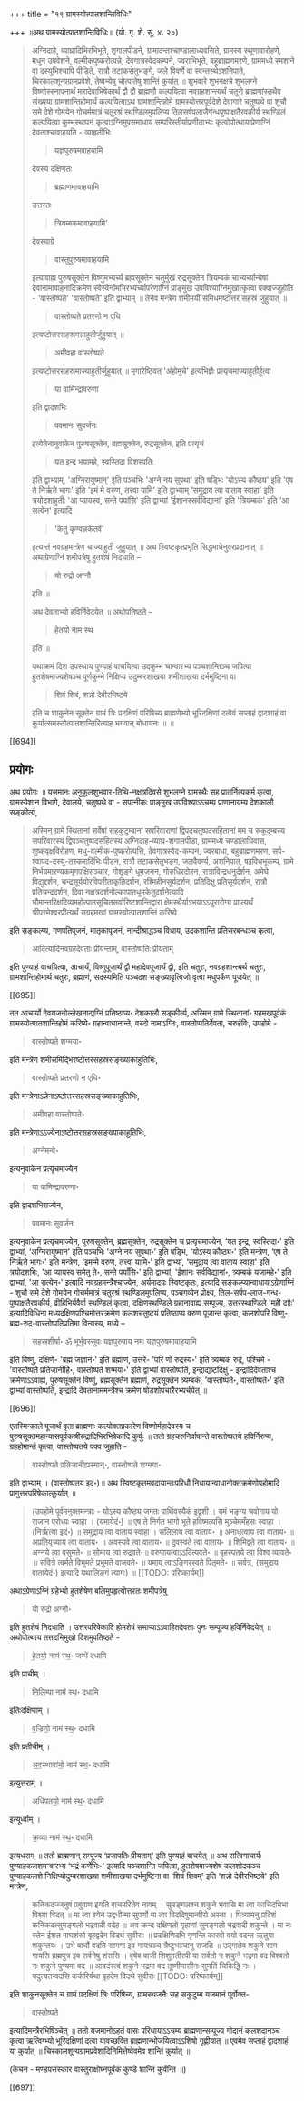 +++
title = "१९ ग्रामस्योत्पातशान्तिविधिः"

+++
॥अथ ग्रामस्योत्पातशान्तिविधिः॥ (यो. गृ. शे. सू. ४. २०) 

> अग्निदाहे, व्याघ्रादिभिरभिभूते, शृगालपीडने, ग्रामादन्तश्चाण्डालाध्यवसिते, ग्रामस्य स्थूणावारोहणे, मधुन उपवेशने, वल्मीकपुष्करोत्पन्ने, देवगात्रस्वेदकम्पने, ज्वराभिभूते, बहुब्राह्मणमरणे, ग्राममध्ये स्मशाने वा दस्युभिश्चापि पीडिते, रात्रौ तटाकसेतुभङ्गे, जले विवर्णे वा स्वन्तस्थेऽशनिपाते, चिरकालशून्यग्रामप्रवेशे, तेष्वन्येषु चोत्पातेषु शान्तिं कुर्यात् ॥ शुभवारे शुभनक्षत्रे शुभलग्ने विष्णोस्स्नापनार्थं महादेवाभिषेकार्थं द्वौ द्वौ ब्राह्मणौ कल्पयित्वा नवग्रहशान्त्यर्थं चतुरो ब्राह्मणांस्तथैव संख्यया ग्रामशान्तिहोमार्थं कल्पयित्वाऽथ ग्रामशान्तिहोमे ग्रामस्योत्तरपूर्वदेशे देवागारे चतुष्पथे वा शुचौ समे देशे गोमयेन गोचर्ममात्रं चतुरश्रं स्थण्डिलमुपलिप्य तिलसर्षपलाजैर्गन्धपुष्पाक्षतैरवकीर्य स्थण्डिलं कल्पयित्वा कुम्भस्थापनं कृत्वाऽग्निमुपसमाधाय सम्परिस्तीर्याप्रणीताभ्यः कृत्वोपोत्थायाप्रेणाग्निं देवताश्चावाहयति - व्याहृतीभिः 
>
>> यज्ञपुरुषमवाहयामि 
>
> देवस्य दक्षिणतः 
>
>> ब्रह्माणमावाहयामि 
>
> उत्तरतः 
>
>> त्रियम्बकमावाहयामि' 
>
> देवस्याग्रे 
>
>> वास्तुपुरुषमावाहयामि
>
> इत्यावाह्य पुरुषसूक्तेन विष्णुमभ्यर्च्य ब्रह्मसूक्तेन चतुर्मुखं रुद्रसूक्तेन त्रियम्बकं चाभ्यर्च्यान्येषां देवानामावाहनादिक्रमेण स्वैस्वैर्नामभिरभ्यर्च्यापरेणाग्निं प्राङ्मुख उपविश्याग्निमुखात्कृत्वा पक्वाज्जुहोति - 'वास्तोष्पते' 'वास्तोष्पते' इति द्वाभ्याम् ॥ तेनैव मन्त्रेण शमीमयीं समिधमष्टोत्तर सहस्रं जुहुयात् ॥ 
>
>> वास्तोष्पते प्रतरणो न एधि
>
> इत्यष्टोत्तरसहस्रमन्नाहुतीर्जुहुयात् ॥ 
>
>> अमीवहा वास्तोष्पते
>
> इत्यष्टोत्तरसहस्रमाज्याहुतीर्जुहुयात् ॥ मृगारेष्टिवत् 'अंहोमुचे' इत्यभिज्ञैः प्रत्यृचमाज्याहुतीर्हुत्वा 
>
>> या वामिन्द्रावरुणा
>
> इति द्वादशभिः 
>
>> पवमानः सुवर्जनः
>
> इत्येतेनानुवाकेन पुरुषसूक्तेन, ब्रह्मसूक्तेन, रुद्रसूक्तेन, इति प्रत्यृचं 
>
>> यत इन्द्र भयामहे, स्वस्तिदा विशस्पतिः
>
> इति द्वाभ्याम्, 'अग्निरायुष्मान्' इति पञ्चभिः 'अग्ने नय सुपथा' इति षड्भिः 'योऽस्य कौष्ठ्य' इति 'एष ते निर्ऋते भागः' इति 'इमं मे वरुण, तत्त्वा यामि' इति द्वाभ्याम् ‘समुद्राय त्वा वाताय स्वाहा' इति त्रयोदशाहुतीः 'आ प्यायस्व, सन्ते पयांसि' इति द्वाभ्यां 'ईशानस्सर्वविद्यानां' इति 'त्रियम्बकं' इति ‘आ सत्येन' इत्यादि 
>
>> 'केतुं कृण्वन्नकेतवे' 
>
> इत्यन्तं नवग्रहमन्त्रेण चाज्याहुती जुहुयात् ॥ अथ स्विष्टकृत्प्रभृति सिद्धमाधेनुवरप्रदानात् ॥ अथाग्रेणाग्निं शमीपत्रेषु हुतशेषं निदधाति –
>
>> यो रुद्रो अग्नौ 
>
> इति ॥ 
>
> अथ देवताभ्यो हविर्निवेदयेत् ॥ अथोपतिष्ठते – 
>
>> हेतयो नाम स्थ
>
> इति ॥ 
>
> यथाक्रमं दिश उपस्थाय पुण्याहं वाचयित्वा उदकुम्भं चान्वारभ्य पञ्चशान्तिञ्च जपित्वा हुतशेषमाज्यशेषञ्च पूर्णकुम्भे निक्षिप्य उदुम्बरशाखया शमीशाखया दर्भमुष्टिना वा 
>
>> शिवं शिवं, शन्नो देवीरभिष्टये
>
> इति च शाकुनेन सूक्तेन ग्रामं त्रिः प्रदक्षिणं परिषिच्य ब्राह्मणेभ्यो भूरिदक्षिणां दत्वैवं सप्ताहं द्वादशाहं वा कुर्यात्समस्तोत्पातशान्तिरित्याह भगवान् बोधायनः ॥  ॥

[[694]]

## प्रयोगः

अथ प्रयोगः ॥ यजमानः अनुकूलशुभवार-तिथि-नक्षत्रदिवसे शुभलग्ने ग्रामस्थैः सह प्रातर्नित्यकर्म कृत्वा, ग्रामस्येशान विभागे, देवालये, चतुष्पथे वा - सपत्नीकः प्राङ्मुख उपविश्याऽऽचम्य प्राणानायम्य देशकालौ सङ्कीर्त्य, 

> अस्मिन् ग्रामे स्थितानां सर्वेषां सहकुटुम्बानां सपरिवाराणां द्विपदचतुष्पदसहितानां मम च सकुदुम्बस्य सपरिवारस्य द्विपञ्चतुष्पदसहितस्य अग्निदाह-व्याघ्र-शृगालपीडा, ग्राममध्ये चण्डालाधिवास, शुष्कवृक्षविरोहण, मधु-वल्मीक-पुष्करोत्पत्ति, देवगात्रस्वेद-कम्पन, ज्वरबाधा, बहुब्राह्मणमरण, सर्प-श्वापद-दस्यु-तस्करादिभिः पीडन, रात्रौ तटाकसेतुभङ्ग, जलवैवर्ण्य, अशनिपात, षइविधभूकम्प, ग्रामे निर्भयमारण्यकमृगपक्षिसञ्चार, गोशृङ्गे धूमजनन, गोरुधिरदोहन, रात्राविन्द्रधनुर्दर्शन, अमेघे विद्युद्दर्शन, चन्द्रसूर्ययोरविपरीताकृतिदर्शन, रश्मिहीनसूर्यदर्शन, प्रतिदिक्षु प्रतिसूर्यदर्शन, रात्रौ प्रतिचन्द्रदर्शन, दिवा नक्षत्रदर्शनोल्कापातधूमकेतुदर्शनेत्यादि भौमान्तरिक्षदिव्यमहोत्पातसूचितसर्वारिष्टशान्तिद्वारा क्षेमस्थैर्याऽभयाऽऽयुरारोग्य प्राप्त्यर्थं श्रीपरमेश्वरप्रीत्यर्थं सग्रहमखां ग्रामस्योत्पातशान्तिं करिष्ये

इति सङ्कल्प्य, गणपतिपूजनं, मातृकापूजनं, नान्दीश्राद्धञ्च विधाय, उदकशान्ति प्रतिसरबन्धञ्च कृत्वा, 

> आदित्यादिनवग्रहदेवताः प्रीयन्ताम्, वास्तोष्पतिः प्रीयताम्

इति पुण्याहं वाचयित्वा, आचार्यं, विष्णुपूजार्थं द्वौ महादेवपूजार्थं द्वौ, इति चतुरः, नवग्रहशान्त्यर्थ चतुरः, ग्रामशान्तिहोमार्थ चतुरः, ब्रह्माणं, सदस्यमिति पञ्चदश सङ्ख्यावृत्विजो वृत्वा मधुपर्केण पूजयेत् ॥ 

[[695]]

तत आचार्यो देवयजनोल्लेखनाद्यग्निं प्रतिष्ठाप्य॰ देशकालौ सङ्कीर्त्य, अस्मिन् ग्रामे स्थितानां॰ ग्रहमखपूर्वकं ग्रामस्योत्पातशान्तिहोमं करिष्ये॰ ग्रहान्वाधानान्ते, वरदो नामाऽग्निः, वास्तोप्पतिर्देवता, चरुर्हविः, उपहोमे - 

> वास्तोष्पते शग्मया॰

इति मन्त्रेण शमीसमिद्भिरष्टोत्तरसहस्रसङ्ख्याकाहुतिभिः, 

> वास्तोष्पते प्रतरणो न एधि॰

इति मन्त्रेणाऽन्नेनाऽष्टोत्तरसहस्रसङ्ख्याकाहुतिभिः, 

> अमीवहा वास्तोष्पते॰ 

इति मन्त्रेणाऽऽज्येनाऽष्टोत्तरसहस्रसङ्ख्याकाहुतिभिः, 

> अग्नेमन्वे॰

इत्यनुवाकेन प्रत्यृचमाज्येन 

> या वामिन्द्रावरुणा॰

इति द्वादशभिराज्येन,

> पवमानः सुवर्जनः

इत्यनुवाकेन प्रत्यृचमाज्येन, पुरुषसूक्तेन, ब्रह्मसूक्तेन, रुद्रसूक्तेन च प्रत्यृचमाज्येन, ‘यत इन्द्र, स्वस्तिदा॰' इति द्वाभ्यां, ‘अग्निरायुष्मान' इति पञ्चभिः 'अग्ने नय सुपथा॰' इति षड्भि, 'योऽस्य कौष्ठ्य॰' इति मन्त्रेण, ‘एष ते निर्ऋते भागः॰' इति मन्त्रेण, 'इमम्मे वरुण, तत्त्वा यामि॰' इति द्वाभ्यां, ‘समुद्राय त्वा वाताय स्वाहा' इति त्रयोदशभिः, 'आ प्यायस्व समेतु ते॰, सन्ते पयाँसि॰' इति द्वाभ्यां, 'ईशानः सर्वविद्यानां॰, त्र्यम्बकं यजामहे॰' इति द्वाभ्यां, 'आ सत्येन॰' इत्यादि नवग्रहमन्त्रैश्चाज्येन, अर्यमादयः स्विष्टकृतः, इत्यादि सङ्कल्प्यान्वाधायाऽग्रेणाग्निं - शुचौ समे देशे गोमयेन गोचर्ममात्रं चतुरश्रं स्थण्डिलमुपलिप्य, पञ्चगव्येन प्रोक्ष्य, तिल-सर्षप-लाज-गन्ध-पुष्पाक्षतैरवकीर्य, व्रीहिभिर्यवैर्वा स्थण्डिलं कृत्वा, दक्षिणस्थण्डिले ग्रहानावाह्य सम्पूज्य, उत्तरस्थाण्डिले 'मही द्यौः' इत्यादिविधिना मध्यदक्षिणपश्चिमोत्तरक्रमेण कलशचतुष्टयं प्रतिष्ठाप्य वरुण पूजान्तं कृत्वा, कलशोपरि विष्णु-ब्रह्म-रुद्र-वास्तोष्पतिप्रतिमा विन्यस्य, मध्ये –

> सहस्रशीर्षा॰ ॐ भूर्भुवस्सुवः यज्ञपुरुषाय नमः यज्ञपुरुषमावाहयामि

इति विष्णुं, दक्षिणे- 'ब्रह्म जज्ञानं॰' इति ब्रह्माणं, उत्तरे- 'परि णो रुद्रस्य॰' इति त्र्यम्बकं रुद्रं, पश्चिमे -'वास्तोष्पते प्रतिजानीहि॰, वास्तोष्पते शग्मया॰' इति द्वाभ्यां वास्तोष्पतिं, इन्द्राद्यष्टदिक्षुं - इन्द्रादिदेवताश्च क्रमेणाऽऽवाह्य, पुरुषसूक्तेन विष्णुं, ब्रह्मसूक्तेन ब्रह्माणं, रुद्रसूक्तेन त्र्यम्बकं, 'वास्तोष्पते॰, वास्तोष्पते॰' इति द्वाभ्यां वास्तोष्पति, इन्द्रादि देवतानाममन्त्रैश्च क्रमेण षोडशोपचारैरभ्यर्चयेत् ॥

[[696]]

 एतस्मिन्काले पूजार्थं वृता ब्राह्मणाः कल्पोक्तप्रकारेण विष्णोर्महादेवस्य च  पुरुषसूक्तमहान्यासपूर्वकश्रीरुद्रादिभिरभिषेकादि कुर्युः ॥ ततो ग्रहचरुनिर्वापान्ते वास्तोष्पतये हविर्निरुप्य, ग्रहहोमान्तं कृत्वा, वास्तोष्पतये पक्व जुहाति - 

> वास्तोष्पते प्रतिजानीह्यस्मान्॰, वास्तोष्पते शग्मया॰

इति द्वाभ्याम् । (वास्तोष्पतय इदं॰)॥ अथ स्विष्टकृतमवदायान्तःपरिधौ निधायान्वाधानोक्तक्रमेणोपहोमादि प्रागुत्तरपरिषेकात्कुर्यात् ॥ 

> (उपहोमे पूर्वमनुक्तमन्त्राः - योऽस्य कौष्ठ्य जगतः पार्थिवस्यैकं इद्वशी । यमं भङ्ग्य श्रवोगाय यो राजान परोध्यः स्वाहा । (यमायेदं॰) ॥ एष ते निर्गत भागो भूते हविष्मत्यसि मुञ्चेममँहसः स्वाहा । (निर्ऋत्या इदं॰) ॥  समुद्राय त्वा वाताय स्वाहा । सलिलाय त्वा वाताय॰ ॥ अनाधृत्वाय त्वा वाताय॰ ॥ अप्रतियृच्याय त्वा वाताय॰ ॥ अवस्यवे त्वा वाताय॰ ॥ दुवस्वते त्वा वाताय॰ ॥ शिमिद्व्ते त्वा वाताय॰ ॥ अग्नये त्वा वसुमते॰ ॥ सोमाय त्वा रुद्रवते॰॥ वरुणायत्वाऽऽदित्यवते॰ ॥ बृहस्पतये त्वा विश्व व्यावते॰ ॥ सवित्रे त्वर्मते विभुमते प्रभुमते वाजवते॰ ॥ यमाय त्वाऽङ्गिरस्वते पितृमते॰ ॥ सर्वत्र, (समुद्राय वातायेदं॰) इत्यादि यथालिङ्गं त्यागः) ॥ 
[[TODO: परिष्कार्यम्]]

अथाऽग्रेणाऽग्निं ग्रहेभ्यो हुतशेषेण बलिमुपहृत्योत्तरतः शमीपत्रेषु 

> यो रुद्रो अग्नौ॰ 

इति हुतशेषं निदधाति । उत्तरपरिषेकादि होमशेषं समाप्याऽऽवाहितदेवताः पुनः सम्पूज्य हविर्निवेदयेत् ॥ अथोपोत्थाय तत्तदभिमुखो दिशमुपतिष्ठते - 

> हे॒तयो॒ नाम॑ स्थ॒॰ जम्भे॑ दधामि

इति प्राचीम् । 

> नि॒लि॒म्पा नाम॑ स्थ॒॰ दधामि

इतिःदक्षिणाम् । 

> व॒ज्रिणो॒ नाम॑ स्थ॒॰ दधामि

इति प्रतीचीम् । 

> अ॒व॒स्थावा॑नो॒ नाम॑ स्थ॒॰ दधामि

इत्युत्तराम् । 

> अधि॑पतयो॒ नाम॑ स्थ॒॰ दधामि

इत्यूर्ध्वाम् । 

> क्र॒व्या नाम॑ स्थ॒॰ दधामि

इत्यधराम् ॥ ततो ब्राह्मणान् सम्पूज्य ‘प्रजापतिः प्रीयताम्' इति पुण्याहं वाचयेत् ॥ अथ सत्विगाचार्यः पुण्याहकलशमन्वारभ्य ‘भद्रं कर्णेभिः॰' इत्यादि पञ्चशान्ति जपित्वा, हुतशेषमाज्यशेषं कलशोदकञ्च पुण्याहकलशे निक्षिप्योदुम्बरशाखया शमीशाखया दर्भमुष्टिना वा 'शिवं शिवम्' इति ‘शन्नो देवीरभिष्टये' इति मन्त्रेण, 

> कनिकदज्जनुषं प्रबुवाण इयति वाचमरितेव नावम् । सुमङ्गलश्च शकुने भवासि मा त्वा काचिदभिभा विश्व्या विदत् ॥ मा त्वा श्येन उद्वधीन्मा सुपर्णो मा त्वा विददिषुमान्वीरो अस्ता । पित्र्यामनु प्रदिशं कनिकदत्सुमङ्गलो भद्रवादी वदेह ॥ अव क्रन्द दक्षिणतो गृहाणां सुमङ्गलो भद्रवादी शकुन्ते । मा नः स्तेन ईशत माघशंसो बृहद्वदेम विदर्थ सुवीराः ॥ प्रदक्षिणिदभि गृणन्ति कारवो वयो वदन्त ऋतुया शकुन्तयः । उभे वाचौं वदति सामगा इव गायत्रञ्च त्रैष्टुभञ्चानु राजति ॥ उद्गातेव शकुने साम गायसि ब्रह्मपुत्र इव सर्वनेषु शंससि । वृषेव वाजी शिशुमतीरपी या सर्वतो न शकुने भद्रमा वद विश्वतो नः शकुने पुण्यमा वद ॥ आवदंस्त्वं शकुने भद्रमा वद तूष्णीमासीनः सुमतिं चिकिद्धि नः । यदुत्यतन्वदसि कर्करिर्यथा बृहदेम विदथे सुवीराः
[[TODO: परिष्कार्यम्]]

इति शाकुनसूक्तेन च ग्रामं प्रदक्षिणं त्रिः परिषिच्य, ग्रामस्थजनैः सह सकुटुम्ब यजमानं पूर्वोक्त- 

> वास्तोष्पते

इत्यादिमन्त्रैरभिषिञ्चेत् ॥ ततो यजमानोऽहतं वासः परिधायाऽऽचम्य ब्राह्मणान्सम्पूज्य गोदानं कलशदानञ्च कृत्वा ऋत्विग्भ्यो भूरिदक्षिणां दत्वा यावच्छक्ति ब्राह्मणान्भोजयित्वाऽऽशिषो गृह्णीयात् ॥ एवमेव सप्ताहं द्वादशाहं या कुर्यात् ॥ चिरकालशून्यग्रामप्रवेशादिनिमित्तेष्वेवमेव शान्तिं कुर्यात् ॥ 

(केचन - मण्डपसंस्कार वास्तुराक्षोघ्नपूर्वकं कुण्डे शान्तिं कुर्वन्ति ॥)

[[697]]